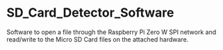 # SD_Card_Detector_Software

Software to open a file through the Raspberry Pi Zero W SPI network and read/write to the Micro SD Card files on the attached hardware.
